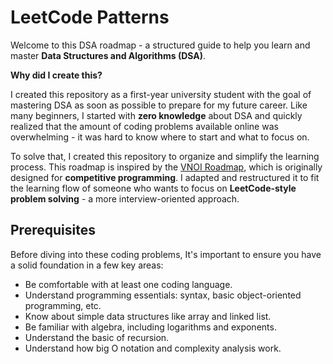 # LeetCode Patterns

Welcome to this DSA roadmap - a structured guide to help you learn and master **Data Structures and Algorithms (DSA)**.

**Why did I create this?**

I created this repository as a first-year university student with the goal of mastering DSA as soon as possible to prepare for my future career. Like many beginners, I started with **zero knowledge** about DSA and quickly realized that the amount of coding problems available online was overwhelming - it was hard to know where to start and what to focus on.

To solve that, I created this repository to organize and simplify the learning process. This roadmap is inspired by the [VNOI Roadmap](https://roadmap.sh/r/vnoi-roadmap), which is originally designed for **competitive programming**. I adapted and restructured it to fit the learning flow of someone who wants to focus on **LeetCode-style problem solving** - a more interview-oriented approach.

## Prerequisites

Before diving into these coding problems, It's important to ensure you have a solid foundation in a few key areas:

- Be comfortable with at least one coding language.
- Understand programming essentials: syntax, basic object-oriented programming, etc.
- Know about simple data structures like array and linked list.
- Be familiar with algebra, including logarithms and exponents.
- Understand the basic of recursion.
- Understand how big O notation and complexity analysis work.
